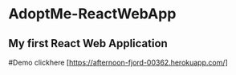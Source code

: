 # AdoptMe-ReactWebApp
## My first React Web Application 
#Demo clickhere [https://afternoon-fjord-00362.herokuapp.com/]

